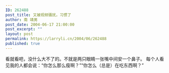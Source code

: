 ```yaml
---
ID: 262488
post_title: 又被视频骚扰，习惯了
author: 南 靖男
post_date: 2004-06-17 21:00:00
post_excerpt: ""
layout: post
permalink: https://larryli.cn/2004/06/262488
published: true
---
```

看就看吧，没什么大不了的。不就是两只眼睛一张嘴中间安一个鼻子。
每个人看见我的人都会说：“你怎么那么瘦啊？”“你怎么（总是）在吃东西啊？”